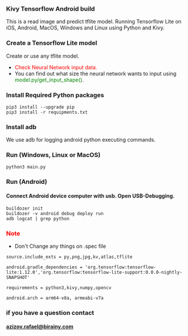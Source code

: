 
### Kivy Tensorflow Android build

This is a read image and predict tflite model. Running Tensorflow Lite on iOS, Android, MacOS, Windows and Linux using Python and Kivy.

### Create a Tensorflow Lite model
Create or use any tflite model.

* <a style="color: red;" >Check Neural Network input data.</a>
* You can find out what size the neural network wants to input using <a style="color: green;" >model.py/get_input_shape()</a>.

### Install Required Python packages
``` pip3 install --upgrade pip ```<br>
``` pip3 install -r requipments.txt ```

### Install adb 
We use adb for logging android python executing commands.

### Run (Windows, Linux or MacOS)
``` python3 main.py ```

### Run (Android) 
#### Connect Android device computer with usb. Open USB-Debugging.
```buildozer init ``` <br>
```buildozer -v android debug deploy run```<br>
```adb logcat | grep python```

### <a style="color: red;" >Note</a>
* Don't Change any things on .spec file
```
source.include_exts = py,png,jpg,kv,atlas,tflite

android.gradle_dependencies = 'org.tensorflow:tensorflow-lite:1.12.0','org.tensorflow:tensorflow-lite-support:0.0.0-nightly-SNAPSHOT'

requirements = python3,kivy,numpy,opencv

android.arch = arm64-v8a, armeabi-v7a
```

### if you have a question contact
#### <a style="color: 337DFF;" >azizov.rafael@birainy.com</a>
